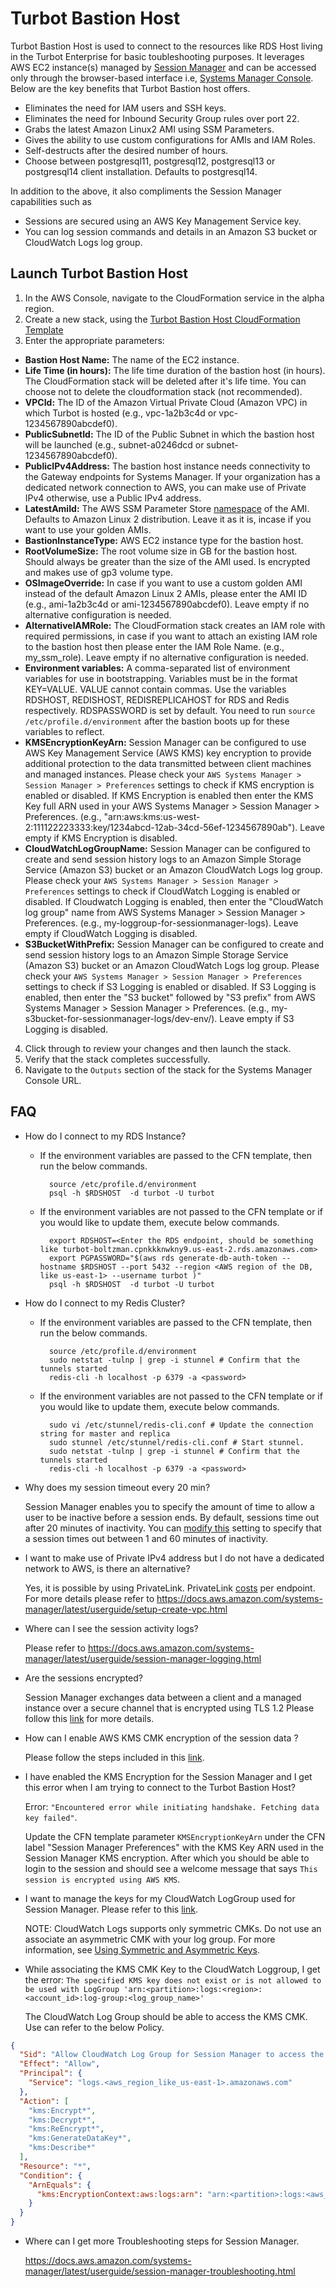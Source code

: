 # Turbot Bastion Host

Turbot Bastion Host is used to connect to the resources like RDS Host living in the Turbot Enterprise for basic toubleshooting purposes.
It leverages AWS EC2 instance(s) managed by [Session Manager](https://docs.aws.amazon.com/systems-manager/latest/userguide/session-manager.html) and can be accessed only through the browser-based interface i.e, [Systems Manager Console](https://console.aws.amazon.com/systems-manager/). Below are the key benefits that Turbot Bastion host offers.

- Eliminates the need for IAM users and SSH keys.
- Eliminates the need for Inbound Security Group rules over port 22.
- Grabs the latest Amazon Linux2 AMI using SSM Parameters.
- Gives the ability to use custom configurations for AMIs and IAM Roles.
- Self-destructs after the desired number of hours.
- Choose between postgresql11, postgresql12, postgresql13 or postgresql14 client installation. Defaults to postgresql14.

In addition to the above, it also compliments the Session Manager capabilities such as

- Sessions are secured using an AWS Key Management Service key.
- You can log session commands and details in an Amazon S3 bucket or CloudWatch Logs log group.

## Launch Turbot Bastion Host

1. In the AWS Console, navigate to the CloudFormation service in the alpha region.
2. Create a new stack, using the [Turbot Bastion Host CloudFormation Template](./turbot_bastion_host.yaml)
3. Enter the appropriate parameters:

- **Bastion Host Name:** The name of the EC2 instance.
- **Life Time (in hours):** The life time duration of the bastion host (in hours). The CloudFormation stack will be deleted after it's life time. You can choose not to delete the cloudformation stack (not recommended).
- **VPCId:** The ID of the Amazon Virtual Private Cloud (Amazon VPC) in which Turbot is hosted (e.g., vpc-1a2b3c4d or vpc-1234567890abcdef0).
- **PublicSubnetId:** The ID of the Public Subnet in which the bastion host will be launched (e.g., subnet-a0246dcd or subnet-1234567890abcdef0).
- **PublicIPv4Address:** The bastion host instance needs connectivity to the Gateway endpoints for Systems Manager. If your organization has a dedicated network connection to AWS, you can make use of Private IPv4 otherwise, use a Public IPv4 address.
- **LatestAmiId:** The AWS SSM Parameter Store [namespace](https://aws.amazon.com/blogs/compute/query-for-the-latest-amazon-linux-ami-ids-using-aws-systems-manager-parameter-store/) of the AMI. Defaults to Amazon Linux 2 distribution. Leave it as it is, incase if you want to use your golden AMIs.
- **BastionInstanceType:** AWS EC2 instance type for the bastion host.
- **RootVolumeSize:** The root volume size in GB for the bastion host. Should always be greater than the size of the AMI used. Is encrypted and makes use of gp3 volume type.
- **OSImageOverride:** In case if you want to use a custom golden AMI instead of the default Amazon Linux 2 AMIs, please enter the AMI ID (e.g., ami-1a2b3c4d or ami-1234567890abcdef0). Leave empty if no alternative configuration is needed.
- **AlternativeIAMRole:** The CloudFormation stack creates an IAM role with required permissions, in case if you want to attach an existing IAM role to the bastion host then please enter the IAM Role Name. (e.g., my_ssm_role). Leave empty if no alternative configuration is needed.
- **Environment variables:** A comma-separated list of environment variables for use in bootstrapping. Variables must be in the format KEY=VALUE. VALUE cannot contain commas. Use the variables RDSHOST, REDISHOST, REDISREPLICAHOST for RDS and Redis respectively. RDSPASSWORD is set by default. You need to run `source /etc/profile.d/environment` after the bastion boots up for these variables to reflect.
- **KMSEncryptionKeyArn:** Session Manager can be configured to use AWS Key Management Service (AWS KMS) key encryption to provide additional protection to the data transmitted between client machines and managed instances. Please check your `AWS Systems Manager > Session Manager > Preferences` settings to check if KMS encryption is enabled or disabled.
  If KMS Encryption is enabled then enter the KMS Key full ARN used in your AWS Systems Manager > Session Manager > Preferences. (e.g., "arn:aws:kms:us-west-2:111122223333:key/1234abcd-12ab-34cd-56ef-1234567890ab").
  Leave empty if KMS Encryption is disabled.
- **CloudWatchLogGroupName:** Session Manager can be configured to create and send session history logs to an Amazon Simple Storage Service (Amazon S3) bucket or an Amazon CloudWatch Logs log group. Please check your `AWS Systems Manager > Session Manager > Preferences` settings to check if CloudWatch Logging is enabled or disabled.
  If Cloudwatch Logging is enabled, then enter the "CloudWatch log group" name from AWS Systems Manager > Session Manager > Preferences. (e.g., my-loggroup-for-sessionmanager-logs).
  Leave empty if CloudWatch Logging is disabled.
- **S3BucketWithPrefix:** Session Manager can be configured to create and send session history logs to an Amazon Simple Storage Service (Amazon S3) bucket or an Amazon CloudWatch Logs log group. Please check your `AWS Systems Manager > Session Manager > Preferences` settings to check if S3 Logging is enabled or disabled.
  If S3 Logging is enabled, then enter the "S3 bucket" followed by "S3 prefix" from AWS Systems Manager > Session Manager > Preferences. (e.g., my-s3bucket-for-sessionmanager-logs/dev-env/).
  Leave empty if S3 Logging is disabled.

4. Click through to review your changes and then launch the stack.
5. Verify that the stack completes successfully.
6. Navigate to the `Outputs` section of the stack for the Systems Manager Console URL.

## FAQ

- How do I connect to my RDS Instance?

  - If the environment variables are passed to the CFN template, then run the below commands.

    ```shell
      source /etc/profile.d/environment
      psql -h $RDSHOST  -d turbot -U turbot
    ```

  - If the environment variables are not passed to the CFN template or if you would like to update them, execute below commands.

    ```shell
      export RDSHOST=<Enter the RDS endpoint, should be something like turbot-boltzman.cpnkkknwkny9.us-east-2.rds.amazonaws.com>
      export PGPASSWORD="$(aws rds generate-db-auth-token --hostname $RDSHOST --port 5432 --region <AWS region of the DB, like us-east-1> --username turbot )"
      psql -h $RDSHOST  -d turbot -U turbot
    ```

- How do I connect to my Redis Cluster?

  <!-- - Capture the Redis user password from AWS SSM Parameters Store with parameter name /<prefix>/hive/<hive_name>/redisUser -->

  - If the environment variables are passed to the CFN template, then run the below commands.

    ```shell
      source /etc/profile.d/environment
      sudo netstat -tulnp | grep -i stunnel # Confirm that the tunnels started
      redis-cli -h localhost -p 6379 -a <password>
    ```

  - If the environment variables are not passed to the CFN template or if you would like to update them, execute below commands.

    ```shell
      sudo vi /etc/stunnel/redis-cli.conf # Update the connection string for master and replica
      sudo stunnel /etc/stunnel/redis-cli.conf # Start stunnel.
      sudo netstat -tulnp | grep -i stunnel # Confirm that the tunnels started
      redis-cli -h localhost -p 6379 -a <password>
    ```

- Why does my session timeout every 20 min?

  Session Manager enables you to specify the amount of time to allow a user to be inactive before a session ends. By default, sessions time out after 20 minutes of inactivity. You can [modify this](https://docs.aws.amazon.com/systems-manager/latest/userguide/session-preferences-timeout.html) setting to specify that a session times out between 1 and 60 minutes of inactivity.

- I want to make use of Private IPv4 address but I do not have a dedicated network to AWS, is there an alternative?

  Yes, it is possible by using PrivateLink. PrivateLink [costs](https://aws.amazon.com/privatelink/pricing/) per endpoint. For more details please refer to https://docs.aws.amazon.com/systems-manager/latest/userguide/setup-create-vpc.html

- Where can I see the session activity logs?

  Please refer to https://docs.aws.amazon.com/systems-manager/latest/userguide/session-manager-logging.html

- Are the sessions encrypted?

  Session Manager exchanges data between a client and a managed instance over a secure channel that is encrypted using TLS 1.2
  Please follow this [link](https://docs.aws.amazon.com/systems-manager/latest/userguide/session-manager.html#what-is-a-session) for more details.

- How can I enable AWS KMS CMK encryption of the session data ?

  Please follow the steps included in this [link](https://docs.aws.amazon.com/systems-manager/latest/userguide/session-preferences-enable-encryption.html).

- I have enabled the KMS Encryption for the Session Manager and I get this error when I am trying to connect to the Turbot Bastion Host?

  Error: `"Encountered error while initiating handshake. Fetching data key failed"`.

  Update the CFN template parameter `KMSEncryptionKeyArn` under the CFN label "Session Manager Preferences" with the KMS Key ARN used in the Session Manager KMS encryption.
  After which you should be able to login to the session and should see a welcome message that says `This session is encrypted using AWS KMS`.

- I want to manage the keys for my CloudWatch LogGroup used for Session Manager.
  Please refer to this [link](https://docs.aws.amazon.com/AmazonCloudWatch/latest/logs/encrypt-log-data-kms.html).

  NOTE: CloudWatch Logs supports only symmetric CMKs. Do not use an associate an asymmetric CMK with your log group. For more information, see [Using Symmetric and Asymmetric Keys](https://docs.aws.amazon.com/kms/latest/developerguide/symmetric-asymmetric.html).

- While associating the KMS CMK Key to the CloudWatch Loggroup, I get the error:
  `The specified KMS key does not exist or is not allowed to be used with LogGroup 'arn:<partition>:logs:<region>:<account_id>:log-group:<log_group_name>'`

  The CloudWatch Log Group should be able to access the KMS CMK. Use can refer to the below Policy.

```json
{
  "Sid": "Allow CloudWatch Log Group for Session Manager to access the Key",
  "Effect": "Allow",
  "Principal": {
    "Service": "logs.<aws_region_like_us-east-1>.amazonaws.com"
  },
  "Action": [
    "kms:Encrypt*",
    "kms:Decrypt*",
    "kms:ReEncrypt*",
    "kms:GenerateDataKey*",
    "kms:Describe*"
  ],
  "Resource": "*",
  "Condition": {
    "ArnEquals": {
      "kms:EncryptionContext:aws:logs:arn": "arn:<partition>:logs:<aws_region>:<aws_account_id>:log-group:<loggroup_name_used>"
    }
  }
}
```

- Where can I get more Troubleshooting steps for Session Manager.

  https://docs.aws.amazon.com/systems-manager/latest/userguide/session-manager-troubleshooting.html
